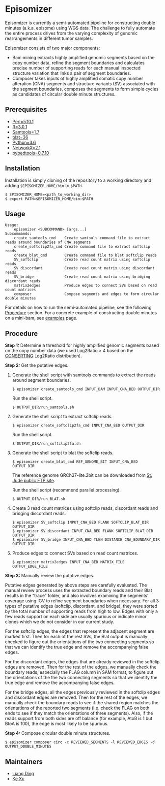 # Episomizer
Episomizer is currently a semi-automated pipeline for constructing double minutes (a.k.a. episome) 
using WGS data. The challenge to fully automate the entire process drives from the varying 
complexity of genomic rearrangements in different tumor samples.

Episomizer consists of two major components:
* Bam mining extracts highly amplified genomic segments based on the copy number data, refine the 
segment boundaries and calculates precise number of supporting reads for each manual inspected 
structure variation that links a pair of segment boundaries.
* Composer takes inputs of highly amplified somatic copy number alteration (CNA) segments and
structure variants (SV) associated with the segment boundaries, composes the segments to form simple
cycles as candidates of circular double minute structures.

## Prerequisites
* [Perl=5.10.1](https://www.perl.org/)
* [R=3.0.1](https://www.r-project.org/)
* [Samtools=1.7](http://samtools.sourceforge.net/)
* [blat=36](https://genome.ucsc.edu/FAQ/FAQblat)
* [Python=3.6](https://www.python.org/downloads/release/python-360/)
* [NetworkX=2.1](https://networkx.github.io/)
* [pybedtools=0.7.10](https://daler.github.io/pybedtools/#getting-started)

## Installation
Installation is simply cloning of the repository to a working directory and 
adding `$EPISOMIZER_HOME/bin` to `$PATH`.
```
$ EPISOMIZER_HOME=<path_to_working_dir>
$ export PATH=$EPISOMIZER_HOME/bin:$PATH
```

## Usage
```
Usage:
    episomizer <SUBCOMMAND> [args...]
Subcommands:
    create_samtools_cmd    Create samtools command file to extract reads around boundaries of CNA segments
    create_softclip2fa_cmd Create command file to extract softclip reads
    create_blat_cmd        Create command file to blat softclip reads
    SV_softclip            Create read count matrix using softclip reads
    SV_discordant          Create read count matrix using discordant reads
    SV_bridge              Create read count matrix using bridging discordant reads
    matrix2edges           Produce edges to connect SVs based on read count matrices
    composer               Compose segments and edges to form circular double minutes
```
For details on how to run the semi-automated pipeline, see the following [Procedure](#Procedure) section. For a
concrete example of constructing double minutes on a mini-bam, see [examples](./examples/README.md) page.

## Procedure
**Step 1:** Determine a threshold for highly amplified genomic segments based on the copy number data 
(we used Log2Ratio > 4 based on the [CONSERTING](https://www.nature.com/articles/nmeth.3394) Log2Ratio 
distribution).

**Step 2:** Get the putative edges.
1. Generate the shell script with samtools commands to extract the reads around segment boundaries.
    ```
    $ episomizer create_samtools_cmd INPUT_BAM INPUT_CNA_BED OUTPUT_DIR
    ```
    Run the shell script.
    ```
    $ OUTPUT_DIR/run_samtools.sh 
    ```

2. Generate the shell script to extract softclip reads.
    ```
    $ episomizer create_softclip2fa_cmd INPUT_CNA_BED OUTPUT_DIR
    ```
    Run the shell script.
    ```
    $ OUTPUT_DIR/run_softclip2fa.sh
    ```
    
3. Generate the shell script to blat the softclip reads.
    ```
    $ episomizer create_blat_cmd REF_GENOME_BIT INPUT_CNA_BED OUTPUT_DIR
    ```
    The reference genome GRCh37-lite.2bit can be downloaded from 
    [St. Jude public FTP site](http://ftp.stjude.org/pub/software/cis-x/GRCh37-lite.2bit).
    
    Run the shell script (recommend parallel processing).
    ```
    $ OUTPUT_DIR/run_BLAT.sh
    ```
    
 4. Create 3 read count matrices using softclip reads, discordant reads and bridging discordant reads.
    ```
    $ episomizer SV_softclip INPUT_CNA_BED FLANK SOFTCLIP_BLAT_DIR OUTPUT_DIR
    $ episomizer SV_discordant INPUT_CNA_BED FLANK SOFTCLIP_BLAT_DIR OUTPUT_DIR
    $ episomizer SV_bridge INPUT_CNA_BED TLEN DISTANCE CNA_BOUNDARY_DIR OUTPUT_DIR
    ```
    
 5. Produce edges to connect SVs based on read count matrices.
    ```
    $ episomizer matrix2edges INPUT_CNA_BED MATRIX_FILE OUTPUT_EDGE_FILE
    ```
    
**Step 3:** Manually review the putative edges.

Putative edges generated by above steps are carefully evaluated. The manual review process 
uses the extracted boundary reads and their Blat results in the “trace” folder, and also involves examining the 
segments’ coverage using IGV to refine segment boundaries when necessary. For all 3 types of putative edges (softclip, 
discordant, and bridge), they were sorted by the total number of supporting reads from high to low. Edges with only
a few reads support on each side are usually spurious or indicate minor clones which we do not consider in our 
current study.

For the softclip edges, the edges that represent the adjacent segment are marked first. Then for each of the rest 
SVs, the Blat output is manually checked to figure out the orientations of the two connecting segments so that we 
can identify the true edge and remove the accompanying false edges. 

For the discordant edges, the edges that are already reviewed in the softclip edges are removed. Then for the 
rest of the edges, we manually check the boundary reads, especially the FLAG column in SAM format, to figure out 
the orientations of the the two connecting segments so that we identify the true edge and remove the accompanying 
false edges.

For the bridge edges, all the edges previously reviewed in the softclip edges and discordant edges are removed.
Then for the rest of the edges, we manually check the boundary reads to see if the shared region matches the 
orientations of the reported two segments (i.e. check the FLAG on both ends to see if they match the orientations 
of three segments). Also, if the reads support from both sides are off balance (for example, AtoB is 1 but BtoA 
is 100), the edge is most likely to be spurious.

**Step 4:** Compose circular double minute structures.
```
$ episomizer composer circ -c REVIEWED_SEGMENTS -l REVIEWED_EDGES -d OUTPUT_DOUBLE_MINUTES
```

## Maintainers
* [Liang Ding](https://github.com/adamdingliang)
* [Ke Xu](https://github.com/FromSoSimple)